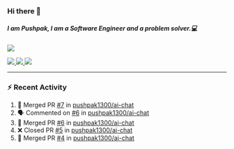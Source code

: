 ### Hi there 👋

##### I am Pushpak, I am a Software Engineer and a problem solver.💻

<a href='https://twitter.com/pushpak1300'><a href="https://pushpak1300.me/" target="_blank">
  <img src="https://img.shields.io/badge/website-%23E34F26.svg?&style=for-the-badge" />
</a> 
 
 <a href="https://twitter.com/pushpak1300" target="_blank">
  <img src="https://img.shields.io/badge/twitter-%231DA1F2.svg?&style=for-the-badge&logo=twitter&logoColor=white" />
</a> 

<a href="https://www.linkedin.com/in/pushpak-c-286b17b1/" target="_blank">
  <img src="https://img.shields.io/badge/linkedin-%230077B5.svg?&style=for-the-badge&logo=linkedin&logoColor=white" />
</a> 

<a href="https://dev.to/pushpak1300/" target="_blank">
  <img src="http://img.shields.io/badge/dev.to-gray?style=for-the-badge&logo=dev.to&?logoColor=white?logoWidth=100?label=" />
</a> 


</p>

---

### ⚡ Recent Activity

<!--START_SECTION:activity-->
1. 🎉 Merged PR [#7](https://github.com/pushpak1300/ai-chat/pull/7) in [pushpak1300/ai-chat](https://github.com/pushpak1300/ai-chat)
2. 🗣 Commented on [#6](https://github.com/pushpak1300/ai-chat/pull/6#issuecomment-2966356099) in [pushpak1300/ai-chat](https://github.com/pushpak1300/ai-chat)
3. 🎉 Merged PR [#6](https://github.com/pushpak1300/ai-chat/pull/6) in [pushpak1300/ai-chat](https://github.com/pushpak1300/ai-chat)
4. ❌ Closed PR [#5](https://github.com/pushpak1300/ai-chat/pull/5) in [pushpak1300/ai-chat](https://github.com/pushpak1300/ai-chat)
5. 🎉 Merged PR [#4](https://github.com/pushpak1300/ai-chat/pull/4) in [pushpak1300/ai-chat](https://github.com/pushpak1300/ai-chat)
<!--END_SECTION:activity-->
